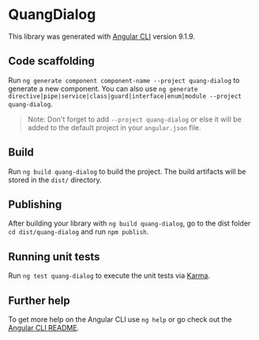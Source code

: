 # QuangDialog

This library was generated with [Angular CLI](https://github.com/angular/angular-cli) version 9.1.9.

## Code scaffolding

Run `ng generate component component-name --project quang-dialog` to generate a new component. You can also use `ng generate directive|pipe|service|class|guard|interface|enum|module --project quang-dialog`.
> Note: Don't forget to add `--project quang-dialog` or else it will be added to the default project in your `angular.json` file. 

## Build

Run `ng build quang-dialog` to build the project. The build artifacts will be stored in the `dist/` directory.

## Publishing

After building your library with `ng build quang-dialog`, go to the dist folder `cd dist/quang-dialog` and run `npm publish`.

## Running unit tests

Run `ng test quang-dialog` to execute the unit tests via [Karma](https://karma-runner.github.io).

## Further help

To get more help on the Angular CLI use `ng help` or go check out the [Angular CLI README](https://github.com/angular/angular-cli/blob/master/README.md).
